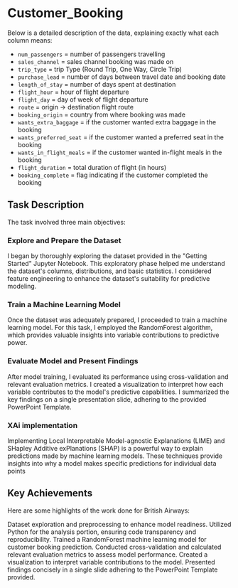 # Customer_Booking

Below is a detailed description of the data, explaining exactly what each column means:

- `num_passengers` = number of passengers travelling
- `sales_channel` = sales channel booking was made on
- `trip_type` = trip Type (Round Trip, One Way, Circle Trip)
- `purchase_lead` = number of days between travel date and booking date
- `length_of_stay` = number of days spent at destination
- `flight_hour` = hour of flight departure
- `flight_day` = day of week of flight departure
- `route` = origin -> destination flight route
- `booking_origin` = country from where booking was made
- `wants_extra_baggage` = if the customer wanted extra baggage in the booking
- `wants_preferred_seat` = if the customer wanted a preferred seat in the booking
- `wants_in_flight_meals` = if the customer wanted in-flight meals in the booking
- `flight_duration` = total duration of flight (in hours)
- `booking_complete` = flag indicating if the customer completed the booking

## Task Description

The task involved three main objectives:

### Explore and Prepare the Dataset

I began by thoroughly exploring the dataset provided in the "Getting Started" Jupyter Notebook.
This exploratory phase helped me understand the dataset's columns, distributions, and basic statistics.
I considered feature engineering to enhance the dataset's suitability for predictive modeling.

### Train a Machine Learning Model

Once the dataset was adequately prepared, I proceeded to train a machine learning model.
For this task, I employed the RandomForest algorithm, which provides valuable insights into variable contributions to predictive power.

### Evaluate Model and Present Findings

After model training, I evaluated its performance using cross-validation and relevant evaluation metrics.
I created a visualization to interpret how each variable contributes to the model's predictive capabilities.
I summarized the key findings on a single presentation slide, adhering to the provided PowerPoint Template.

### XAi implementation

Implementing Local Interpretable Model-agnostic Explanations (LIME) and SHapley Additive exPlanations (SHAP) is a powerful way to explain predictions made by machine learning models. These techniques provide insights into why a model makes specific predictions for individual data points

## Key Achievements

Here are some highlights of the work done for British Airways:

Dataset exploration and preprocessing to enhance model readiness.
Utilized Python for the analysis portion, ensuring code transparency and reproducibility.
Trained a RandomForest machine learning model for customer booking prediction.
Conducted cross-validation and calculated relevant evaluation metrics to assess model performance.
Created a visualization to interpret variable contributions to the model.
Presented findings concisely in a single slide adhering to the PowerPoint Template provided.
